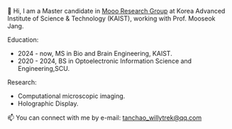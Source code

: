👋 Hi, I am a Master candidate in [Mooo Research Group](https://mooolab.kaist.ac.kr/index.html) at Korea Advanced Institute of Science & Technology (KAIST), working with Prof. Mooseok Jang.


Education:  
- 2024 - now, MS in Bio and Brain Engineering, KAIST.   
- 2020 - 2024, BS in Optoelectronic Information Science and Engineering,SCU.

Research:
- Computational microscopic imaging. 
- Holographic Display.

📫 You can connect with me by e-mail: tanchao_willytrek@qq.com